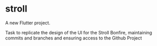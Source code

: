 # stroll

A new Flutter project.

Task to replicate the design of the UI for the Stroll Bonfire, maintaining commits and branches and
ensuring access to the Github Project

